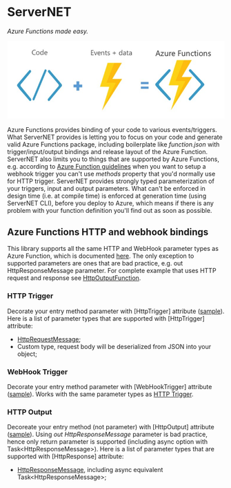 # ServerNET
*Azure Functions made easy.*

![Code + Events](./docs/code%2Bevents.jpg)

Azure Functions provides binding of your code to various events/triggers. What ServerNET provides is letting you to focus on your code and generate valid Azure Functions package, including boilerplate like *function.json* with trigger/input/output bindings and release layout of the Azure Function. ServerNET also limits you to things that are supported by Azure Functions, e.g. according to [Azure Function guidelines](https://docs.microsoft.com/en-us/azure/azure-functions/functions-bindings-http-webhook#httptrigger) when you want to setup a webhook trigger you can't use *methods* property that you'd normally use for HTTP trigger. ServerNET provides strongly typed parameterization of your triggers, input and output parameters. What can't be enforced in design time (i.e. at compile time) is enforced at generation time (using ServerNET CLI), before you deploy to Azure, which means if there is any problem with your function definition you'll find out as soon as possible.

## Azure Functions HTTP and webhook bindings

This library supports all the same HTTP and WebHook parameter types as Azure Function, which is documented [here](https://docs.microsoft.com/en-us/azure/azure-functions/functions-bindings-http-webhook). The only exception to supported parameters are ones that are bad practice, e.g. out HttpResponseMessage parameter. For complete example that uses HTTP request and response see [HttpOutputFunction](./samples/DocumentationSamples/HttpOutputFunction.cs).

### HTTP Trigger

Decorate your entry method parameter with [HttpTrigger] attribute ([sample](./samples/DocumentationSamples/HttpTriggerFunction.cs)). Here is a list of parameter types that are supported with [HttpTrigger] attribute:
* [HttpRequestMessage](https://msdn.microsoft.com/en-us/library/system.net.http.httprequestmessage(v=vs.118).aspx);
* Custom type, request body will be deserialized from JSON into your object;

### WebHook Trigger

Decorate your entry method parameter with [WebHookTrigger] attribute ([sample](./samples/DocumentationSamples/WebHookTriggerFunction.cs)). Works with the same parameter types as [HTTP Trigger](#http-trigger).

### HTTP Output

Decoreate your entry method (not parameter) with [HttpOutput] attribute ([sample](./samples/DocumentationSamples/HttpOutputFunction.cs)). Using *out HttpResponseMessage* parameter is bad practice, hence only return parameter is supported (including async option with Task\<HttpResponseMessage\>). Here is a list of parameter types that are supported with [HttpResponse] attribute:
* [HttpResponseMessage](https://msdn.microsoft.com/en-us/library/system.net.http.httpresponsemessage(v=vs.118).aspx), including async equivalent Task\<HttpResponseMessage\>;
